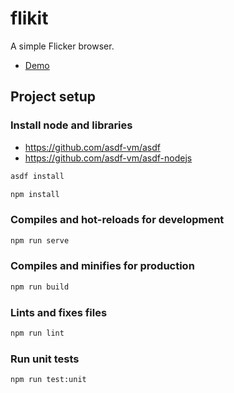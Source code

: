 # flikit

A simple Flicker browser.

- [Demo](https://flikit.netlify.app/)

## Project setup

### Install node and libraries

- https://github.com/asdf-vm/asdf
- https://github.com/asdf-vm/asdf-nodejs

```bash
asdf install
```

```bash
npm install
```

### Compiles and hot-reloads for development

```bash
npm run serve
```

### Compiles and minifies for production

```bash
npm run build
```

### Lints and fixes files

```bash
npm run lint
```

### Run unit tests

```bash
npm run test:unit
```
